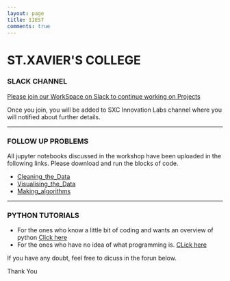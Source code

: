```yaml
---
layout: page
title: IIEST
comments: true
---
```

# ST.XAVIER'S COLLEGE

### SLACK CHANNEL
[Please join our WorkSpace on Slack to continue working on Projects](https://join.slack.com/t/datasutram/shared_invite/enQtMzI5MTgwNjEyNTUxLWQ3MGI5ODY2ZjgxNDg0MTViZjIxZDEzZDg0ZDNiNzU5MDNkOTAwY2YxNjdhMmUxMmQ5Y2E4ZjQ1NzBlOGMwZWE)

Once you join, you will be added to SXC Innovation Labs channel where you will notified about further details.

---
### FOLLOW UP PROBLEMS
All jupyter notebooks discussed in the workshop have been uploaded in the following links. Please download and run the blocks of code.
* [Cleaning_the_Data](https://github.com/datasutram/datasutram.github.io/blob/master/Notebooks/Plot_Restaurant_Type.ipynb)
* [Visualising_the_Data](https://github.com/datasutram/datasutram.github.io/blob/master/Notebooks/Folium.ipynb)
* [Making_algorithms](https://github.com/datasutram/datasutram.github.io/blob/master/Notebooks/Date_data.ipynb)

---
### PYTHON TUTORIALS
* For the ones who know a little bit of coding and wants an overview of python [Click here](http://cs231n.github.io/python-numpy-tutorial/)
* For the ones who have no idea of what programming is. [CLick here](https://www.programiz.com/python-programming)

If you have any doubt, feel free to dicuss in the forun below.

Thank You
